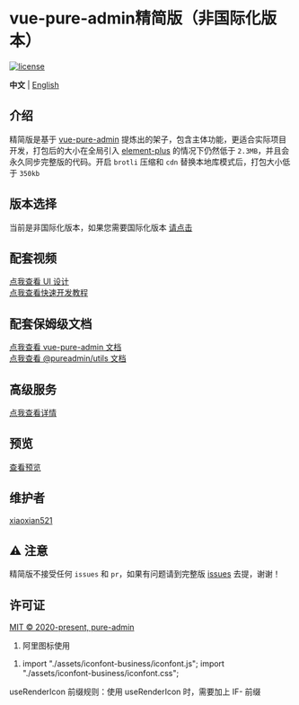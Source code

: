 <h1>vue-pure-admin精简版（非国际化版本）</h1>

[![license](https://img.shields.io/github/license/pure-admin/vue-pure-admin.svg)](LICENSE)

**中文** | [English](./README.en-US.md)

## 介绍

精简版是基于 [vue-pure-admin](https://github.com/pure-admin/vue-pure-admin) 提炼出的架子，包含主体功能，更适合实际项目开发，打包后的大小在全局引入 [element-plus](https://element-plus.org) 的情况下仍然低于 `2.3MB`，并且会永久同步完整版的代码。开启 `brotli` 压缩和 `cdn` 替换本地库模式后，打包大小低于 `350kb`

## 版本选择

当前是非国际化版本，如果您需要国际化版本 [请点击](https://github.com/pure-admin/pure-admin-thin/tree/i18n)

## 配套视频

[点我查看 UI 设计](https://www.bilibili.com/video/BV17g411T7rq)  
[点我查看快速开发教程](https://www.bilibili.com/video/BV1kg411v7QT)

## 配套保姆级文档

[点我查看 vue-pure-admin 文档](https://pure-admin.cn/)  
[点我查看 @pureadmin/utils 文档](https://pure-admin-utils.netlify.app)

## 高级服务

[点我查看详情](https://pure-admin.cn/pages/service/)

## 预览

[查看预览](https://pure-admin-thin.netlify.app/#/login)

## 维护者

[xiaoxian521](https://github.com/xiaoxian521)

## ⚠️ 注意

精简版不接受任何 `issues` 和 `pr`，如果有问题请到完整版 [issues](https://github.com/pure-admin/vue-pure-admin/issues/new/choose) 去提，谢谢！

## 许可证

[MIT © 2020-present, pure-admin](./LICENSE)

1. 阿里图标使用

1) import "./assets/iconfont-business/iconfont.js";
   import "./assets/iconfont-business/iconfont.css";

useRenderIcon
前缀规则：使用 useRenderIcon 时，需要加上 IF- 前缀
<template>
<el-button :icon="useRenderIcon('IF-jicon-release')">
发布
</el-button>

  <el-button :icon="useRenderIcon('IF-jicon-ruanjian')">
    软件
  </el-button>
</template>
<template>
  <el-button
    :icon="useRenderIcon('IF-jicon-release', {
      color: '#409eff',
      fontSize: '18px'
    })"
  >
    发布
  </el-button>
</template>

<template>
  <i class="iconfont jicon-release"></i>
  <i class="iconfont jicon-ruanjian"></i>
  <i class="iconfont jicon-qichepinpai"></i>
</template>

<template>
  <svg class="icon-svg" aria-hidden="true">
    <use xlink:href="#jicon-release"></use>
  </svg>
</template>
